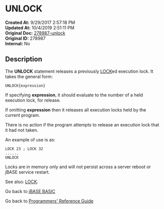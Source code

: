 # UNLOCK

**Created At:** 9/29/2017 2:57:18 PM  
**Updated At:** 10/4/2019 2:51:11 PM  
**Original Doc:** [278987-unlock](https://docs.jbase.com/36868-jbase-basic/278987-unlock)  
**Original ID:** 278987  
**Internal:** No  

## Description

The **UNLOCK** statement releases a previously [LOCK](./../lock)ed execution lock. It takes the general form:

```
UNLOCK{expression}
```

If specifying **expression**, it should evaluate to the number of a held execution lock, for release.

If omitting **expression** then it releases all execution locks held by the current program.

There is no action if the program attempts to release an execution lock that it had not taken.

An example of use is as:

```
LOCK 23 ; LOCK 32
......
UNLOCK
```

Locks are in memory only and will not persist across a server reboot or jBASE service restart.

See also: [LOCK](./../lock).

Go back to [jBASE BASIC](./../README.md)

Go back to [Programmers' Reference Guide](./../../reference-guides/jbc/README.md)

  
<PageFooter />
